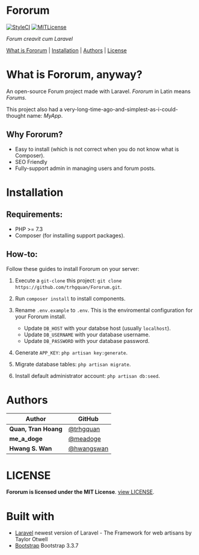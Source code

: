 # Fororum

[![StyleCI](https://github.styleci.io/repos/134251696/shield?style=square)](https://github.styleci.io/repos/134251696)
[![MITLicense](https://img.shields.io/badge/License-MIT-yellow.svg)](https://github.com/trhgquan/Fororum/blob/master/LICENSE)

_Forum creavit cum Laravel_

[What is Fororum](#what-is-fororum-anyway) | [Installation](#installation) | [Authors](#authors) | [License](#license)

# What is Fororum, anyway?
An open-source Forum project made with Laravel. _Fororum_ in Latin means _Forums_.

This project also had a very-long-time-ago-and-simplest-as-i-could-thought name: _MyApp_.

## Why Fororum?
- Easy to install (which is not correct when you do not know what is Composer).
- SEO Friendly
- Fully-support admin in managing users and forum posts.

# Installation
## Requirements:
- PHP >= 7.3
- Composer (for installing support packages).

## How-to:

Follow these guides to install Fororum on your server:

1. Execute a `git-clone` this project: `git clone https://github.com/trhgquan/Fororum.git`.

2. Run `composer install` to install components.

3. Rename `.env.example` to `.env`. This is the enviromental configuration for your Fororum install.
    - Update `DB_HOST` with your databse host (usually `localhost`).
    - Update `DB_USERNAME` with your database username.
    - Update `DB_PASSWORD` with your database password.

4. Generate `APP_KEY`: `php artisan key:generate`.

5. Migrate database tables: `php artisan migrate`.

6. Install default administrator account: `php artisan db:seed`.  

# Authors
|Author              |GitHub                                    |
|--------------------|------------------------------------------|
|**Quan, Tran Hoang**|[@trhgquan](https://github.com/trhgquan)  |
|**me_a_doge**       |[@meadoge](https://github.com/meadoge)    |
|**Hwang S. Wan**    |[@hwangswan](https://github.com/hwangswan)|

# LICENSE
__Fororum is licensed under the MIT License__. [view LICENSE](https://github.com/trhgquan/Fororum/blob/master/LICENSE).

# Built with
* [Laravel](https://laravel.com) newest version of Laravel - The Framework for web artisans by Taylor Otwell
* [Bootstrap](https://getbootstrap.com) Bootstrap 3.3.7
